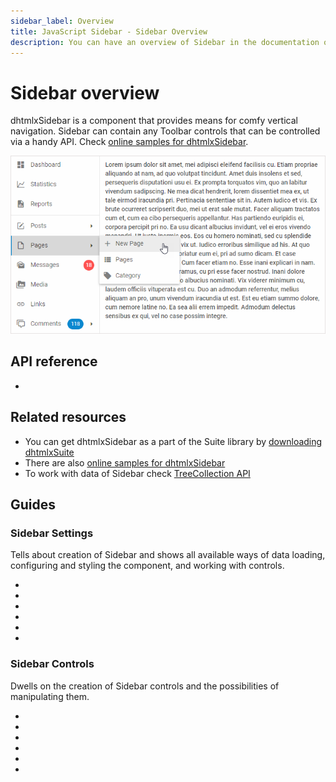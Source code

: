 ```yaml
---
sidebar_label: Overview
title: JavaScript Sidebar - Sidebar Overview 
description: You can have an overview of Sidebar in the documentation of the DHTMLX JavaScript UI library. Browse developer guides and API reference, try out code examples and live demos, and download a free 30-day evaluation version of DHTMLX Suite 7.
---
```


# Sidebar overview

dhtmlxSidebar is a component that provides means for comfy vertical navigation. Sidebar can contain any Toolbar controls that can be controlled via a handy API.
Check [online samples for dhtmlxSidebar](https://docs.dhtmlx.com/suite/samples/sidebar/).  

![](../assets/sidebar/sidebar_front.png)

## API reference

- [](sidebar/api/api_overview.md)

## Related resources

- You can get dhtmlxSidebar as a part of the Suite library by [downloading dhtmlxSuite](https://dhtmlx.com/docs/products/dhtmlxSuite/download.shtml)
- There are also [online samples for dhtmlxSidebar](https://docs.dhtmlx.com/suite/samples/sidebar/)
- To work with data of Sidebar check [TreeCollection API](tree_collection/index.md)

## Guides

### Sidebar Settings

Tells about creation of Sidebar and shows all available ways of data loading, configuring and styling the component, and working with controls.

- [](init.md)
- [](data_loading.md)
- [](sidebar_config.md)
- [](work_with_sidebar.md)
- [](customization.md)
- [](events.md)

### Sidebar Controls

Dwells on the creation of Sidebar controls and the possibilities of manipulating them.

- [](customhtmlbutton.md)
- [](menuitem.md)
- [](navitem.md)
- [](separator.md)
- [](spacer.md)
- [](title.md)
